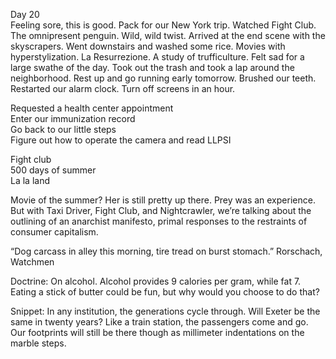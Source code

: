 Day 20  
Feeling sore, this is good. Pack for our New York trip. Watched Fight Club. The omnipresent penguin. Wild, wild twist. Arrived at the end scene with the skyscrapers. Went downstairs and washed some rice. Movies with hyperstylization. La Resurrezione. A study of trufficulture. Felt sad for a large swathe of the day. Took out the trash and took a lap around the neighborhood. Rest up and go running early tomorrow. Brushed our teeth. Restarted our alarm clock. Turn off screens in an hour. 

Requested a health center appointment  
Enter our immunization record  
Go back to our little steps  
Figure out how to operate the camera and read LLPSI

Fight club   
500 days of summer  
La la land

Movie of the summer? Her is still pretty up there. Prey was an experience. But with Taxi Driver, Fight Club, and Nightcrawler, we’re talking about the outlining of an anarchist manifesto, primal responses to the restraints of consumer capitalism. 

“Dog carcass in alley this morning, tire tread on burst stomach.” Rorschach, Watchmen

Doctrine: On alcohol. Alcohol provides 9 calories per gram, while fat 7\. Eating a stick of butter could be fun, but why would you choose to do that?

Snippet: In any institution, the generations cycle through. Will Exeter be the same in twenty years? Like a train station, the passengers come and go. Our footprints will still be there though as millimeter indentations on the marble steps.